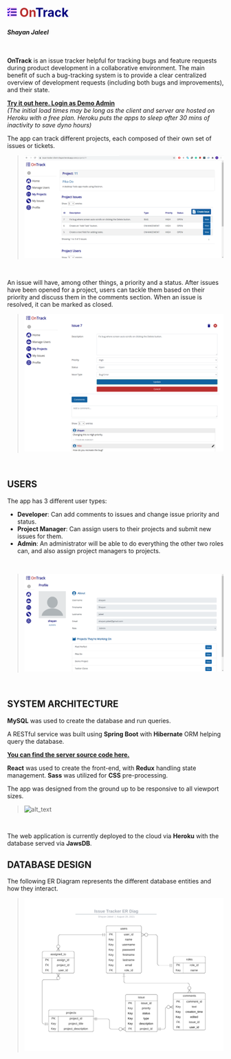 <h1 style="font-weight: bold"><span style="color:navy;"><img src="readme-res/tasks-solid.svg" style="height: 22px; filter: invert(8%) sepia(61%) saturate(5019%) hue-rotate(234deg) brightness(112%) contrast(123%);">
    <span style="color: #ba2f2f">On</span>Track
</span>
</h1>

#### *Shayan Jaleel*
<br/>

**OnTrack** is an issue tracker helpful for tracking bugs and feature requests during product development in a collaborative environment. The main benefit of such a bug-tracking system is to provide a clear centralized overview of development requests (including both bugs and improvements), and their state.

**[Try it out here. Login as Demo Admin](https://issue-tracker-client-shayan.herokuapp.com/)**<br/> 
*(The initial load times may be long as the client and server are hosted on Heroku with a free plan. Heroku puts the apps to sleep after 30 mins of inactivity to save dyno hours)*

The app can track different projects, each composed of their own set of issues or tickets.
<br/>

> ![alt_text](readme-res/project-screen.png "image_tooltip")
<br/>

An issue will have, among other things, a priority and a status. After issues have been opened for a project, users can tackle them based on their priority and discuss them in the comments section. When an issue is resolved, it can be marked as closed.
<br/>

> ![alt_text](readme-res/issue-screen.png "image_tooltip")
<br/>

## **USERS**

The app has 3 different user types:

* **Developer**: Can add comments to issues and change issue priority and status.
* **Project Manager**: Can assign users to their projects and submit new issues for them.
* **Admin**: An administrator will be able to do everything the other two roles can, and also assign project managers to projects.
<br/>

> ![alt_text](readme-res/user-profile-screen.png "image_tooltip")
<br/>

## **SYSTEM ARCHITECTURE**

**MySQL** was used to create the database and run queries. 

A RESTful service was built using **Spring Boot** with **Hibernate** ORM helping query the database.

**[You can find the server source code here.](https://github.com/shayan-jaleel/issue-tracker-java-server)**

**React** was used to create the front-end, with **Redux** handling state management. **Sass** was utilized for **CSS** pre-processing.

The app was designed from the ground up to be responsive to all viewport sizes.
<br/>

> ![alt_text](readme-res/responsive-example.gif "image_tooltip")

<br/>

The web application is currently deployed to the cloud via **Heroku** with the database served via **JawsDB**.

## **DATABASE DESIGN**

The following ER Diagram represents the different database entities and how they interact.
<br/>

> ![alt_text](readme-res/er-diag.png "image_tooltip")
<br/>
